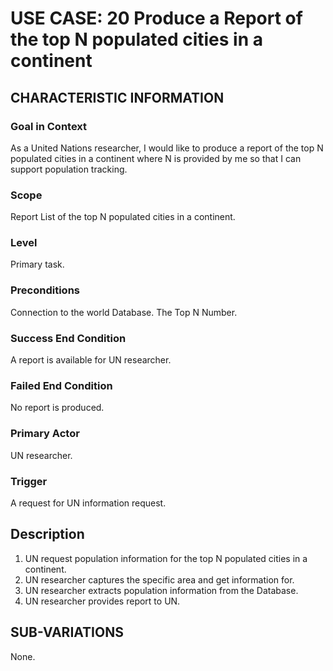 # USE CASE: 20 Produce a Report of the top N populated cities in a continent

## CHARACTERISTIC INFORMATION

### Goal in Context

As a United Nations researcher, I would like to produce a report of the top N populated cities in a continent where N is provided by me so that I can support population tracking.

### Scope

Report List of the top N populated cities in a continent.

### Level

Primary task.

### Preconditions

Connection to the world Database.
The Top N Number.

### Success End Condition

A report is available for UN researcher.

### Failed End Condition

No report is produced.

### Primary Actor

UN researcher.

### Trigger

A request for UN information request.

## Description

1. UN request population information for the top N populated cities in a continent.
2. UN researcher captures the specific area and get information for.
3. UN researcher extracts population information from the Database.
4. UN researcher provides report to UN.

## SUB-VARIATIONS

None.
